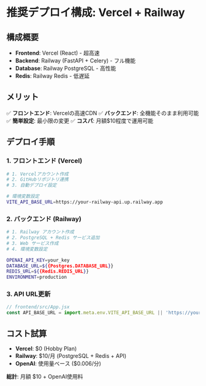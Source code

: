 # 推奨デプロイ構成: Vercel + Railway

## 構成概要
- **Frontend**: Vercel (React) - 超高速
- **Backend**: Railway (FastAPI + Celery) - フル機能
- **Database**: Railway PostgreSQL - 高性能
- **Redis**: Railway Redis - 低遅延

## メリット
✅ **フロントエンド**: Vercelの高速CDN
✅ **バックエンド**: 全機能そのまま利用可能
✅ **簡単設定**: 最小限の変更
✅ **コスパ**: 月額$10程度で運用可能

## デプロイ手順

### 1. フロントエンド (Vercel)
```bash
# 1. Vercelアカウント作成
# 2. GitHubリポジトリ連携
# 3. 自動デプロイ設定

# 環境変数設定
VITE_API_BASE_URL=https://your-railway-api.up.railway.app
```

### 2. バックエンド (Railway)
```bash
# 1. Railway アカウント作成
# 2. PostgreSQL + Redis サービス追加
# 3. Web サービス作成
# 4. 環境変数設定

OPENAI_API_KEY=your_key
DATABASE_URL=${{Postgres.DATABASE_URL}}
REDIS_URL=${{Redis.REDIS_URL}}
ENVIRONMENT=production
```

### 3. API URL更新
```javascript
// frontend/src/App.jsx
const API_BASE_URL = import.meta.env.VITE_API_BASE_URL || 'https://your-railway-api.up.railway.app';
```

## コスト試算
- **Vercel**: $0 (Hobby Plan)
- **Railway**: $10/月 (PostgreSQL + Redis + API)
- **OpenAI**: 使用量ベース ($0.006/分)

**総計**: 月額 $10 + OpenAI使用料
